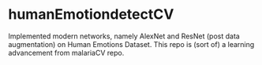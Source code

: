 # humanEmotiondetectCV

Implemented modern networks, namely AlexNet and ResNet (post data augmentation) on Human Emotions Dataset. This repo is (sort of) a learning advancement from malariaCV repo.

